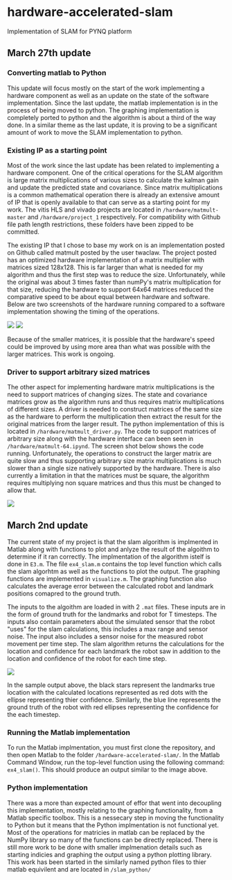 # hardware-accelerated-slam
Implementation of SLAM for PYNQ platform

## March 27th update

### Converting matlab to Python

This update will focus mostly on the start of the work implementing a hardware component as well as an update on the state of the software implementation. Since the last update, the matlab implementation is in the process of being moved to python. The graphing implementation is completely ported to python and the algorithm is about a third of the way done. In a similar theme as the last update, it is proving to be a significant amount of work to move the SLAM implementation to python. 

### Existing IP as a starting point

Most of the work since the last update has been related to implementing a hardware component. One of the critical operations for the SLAM algorithm is large matrix multiplications of various sizes to calculate the kalman gain and update the predicted state and covariance. Since matrix multiplications is a common mathematical operation there is already an extensive amount of IP that is openly available to that can serve as a starting point for my work. The vitis HLS and vivado projects are located in `/hardware/matmult-master` and `/hardware/project_1` respectively. For compatibility with Github file path length restrictions, these folders have been zipped to be committed. 

The existing IP that I chose to base my work on is an implementation posted on Github called matmult posted by the user twaclaw. The project posted has an optimized hardware implementation of a matrix multiplier with matrices sized 128x128. This is far larger than what is needed for my algorithm and thus the first step was to reduce the size. Unfortunately, while the original was about 3 times faster than numPy's matrix multiplication for that size, reducing the hardware to support 64x64 matrices reduced the comparative speed to be about equal between hardware and software. Below are two screenshots of the hardware running compared to a software implementation showing the timing of the operations. 

![](/hardware/128_timeit.PNG)
![](/hardware/64_timeit.PNG)

Because of the smaller matrices, it is possible that the hardware's speed could be improved by using more area than what was possible with the larger matrices. This work is ongoing. 

### Driver to support arbitrary sized matrices    

The other aspect for implementing hardware matrix multiplications is the need to support matrices of changing sizes. The state and covariance matrices grow as the algorithm runs and thus requires matrix multiplications of different sizes. A driver is needed to construct matrices of the same size as the hardware to perform the multiplication then extract the result for the original matrices from the larger result. The python implementation of this is located in `/hardware/matmult_driver.py`. The code to support matrices of arbitrary size along with the hardware interface can been seen in `/hardware/matmult-64.ipynd`. The screen shot below shows the code running. Unfortunately, the operations to construct the larger matrix are quite slow and thus supporting arbitrary size matrix multiplications is much slower than a single size natively supported by the hardware. There is also currently a limitation in that the matrices must be square, the algorithm requires multiplying non square matrices and thus this must be changed to allow that. 

![](/hardware/expanded_matrix.PNG)


## March 2nd update

The current state of my project is that the slam algorithm is implmented in Matlab along with functions to plot and anlyze the result of the algoithm to determine if it ran correctly. The implmentation of the algorithm istelf is done in `E3.m`. The file `ex4_slam.m` contains the top level function which calls the slam algorhtm as well as the functions to plot the output. The graphing functions are implemented in `visualize.m`. The graphing function also calculates the average error between the calculated robot and landmark positions comapred to the ground truth. 

The inputs to the algoithm are loaded in with 2 `.mat` files. These inputs are in the form of ground truth for the landmarks and robot for T timesteps. The inputs also contain parameters about the simulated sensor that the robot "uses" for the slam calculations, this includes a max range and sensor noise. The input also includes a sensor noise for the measured robot movement per time step. The slam algorithm returns the calculations for the location and confidence for each landmark the robot saw in addition to the location and confidence of the robot for each time step.

![](matlab_sample_output.jpg)

In the sample output above, the black stars represent the landmarks true location with the calculated locations represented as red dots with the ellipse representing thier confidence. Similarly, the blue line represents the ground truth of the robot with red ellipses representing the confidence for the each timestep.

### Running the Matlab implementation

To run the Matlab implmentation, you must first clone the repository, and then open Matlab to the folder `/hardware-accelerated-slam/`. In the Matlab Command Window, run the top-level function using the following command: `ex4_slam()`. This should produce an output similar to the image above.  

### Python implementation

There was a more than expected amount of effor that went into decoupling this implementation, mostly relating to the graphing functionality, from a Matlab specific toolbox. This is a nessecary step in moving the functionality to Python but it means that the Python implmentation is not functional yet. Most of the operations for matricies in matlab can be replaced by the NumPy library so many of the functions can be directly replaced. There is still more work to be done with smaller implmenation details such as starting indicies and graphing the output using a python plotting library. This work has been started in the similarly named python files to thier matlab equivilent and are located in `/slam_python/`